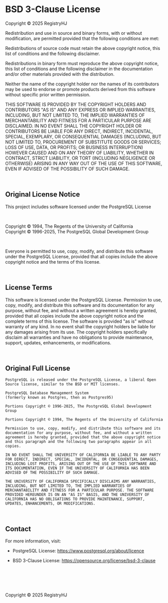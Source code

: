 # BSD 3-Clause License

Copyright © 2025 RegistryHJ

Redistribution and use in source and binary forms, with or without modification, are permitted provided that the following conditions are met:

Redistributions of source code must retain the above copyright notice, this list of conditions and the following disclaimer.

Redistributions in binary form must reproduce the above copyright notice, this list of conditions and the following disclaimer in the documentation and/or other materials provided with the distribution.

Neither the name of the copyright holder nor the names of its contributors may be used to endorse or promote products derived from this software without specific prior written permission.

THIS SOFTWARE IS PROVIDED BY THE COPYRIGHT HOLDERS AND CONTRIBUTORS "AS IS" AND ANY EXPRESS OR IMPLIED WARRANTIES, INCLUDING, BUT NOT LIMITED TO, THE IMPLIED WARRANTIES OF MERCHANTABILITY AND FITNESS FOR A PARTICULAR PURPOSE ARE DISCLAIMED. IN NO EVENT SHALL THE COPYRIGHT HOLDER OR CONTRIBUTORS BE LIABLE FOR ANY DIRECT, INDIRECT, INCIDENTAL, SPECIAL, EXEMPLARY, OR CONSEQUENTIAL DAMAGES (INCLUDING, BUT NOT LIMITED TO, PROCUREMENT OF SUBSTITUTE GOODS OR SERVICES; LOSS OF USE, DATA, OR PROFITS; OR BUSINESS INTERRUPTION) HOWEVER CAUSED AND ON ANY THEORY OF LIABILITY, WHETHER IN CONTRACT, STRICT LIABILITY, OR TORT (INCLUDING NEGLIGENCE OR OTHERWISE) ARISING IN ANY WAY OUT OF THE USE OF THIS SOFTWARE, EVEN IF ADVISED OF THE POSSIBILITY OF SUCH DAMAGE.

<br />

## Original License Notice

This project includes software licensed under the PostgreSQL License

<br />

Copyright © 1994, The Regents of the University of California <br />
Copyright © 1996-2025, The PostgreSQL Global Development Group

<br />

Everyone is permitted to use, copy, modify, and distribute this software under the PostgreSQL License, provided that all copies include the above copyright notice and the terms of this license.

<br />
 
## License Terms

This software is licensed under the PostgreSQL License. Permission to use, copy, modify, and distribute this software and its documentation for any purpose, without fee, and without a written agreement is hereby granted, provided that all copies include the above copyright notice and the complete terms of this license.
The software is provided "as is" without warranty of any kind. In no event shall the copyright holders be liable for any damages arising from its use. The copyright holders specifically disclaim all warranties and have no obligations to provide maintenance, support, updates, enhancements, or modifications.

<br />

## Original Full License

```
PostgreSQL is released under the PostgreSQL License, a liberal Open Source license, similar to the BSD or MIT licenses.

PostgreSQL Database Management System
(formerly known as Postgres, then as Postgres95)

Portions Copyright © 1996-2025, The PostgreSQL Global Development Group

Portions Copyright © 1994, The Regents of the University of California

Permission to use, copy, modify, and distribute this software and its documentation for any purpose, without fee, and without a written agreement is hereby granted, provided that the above copyright notice and this paragraph and the following two paragraphs appear in all copies.

IN NO EVENT SHALL THE UNIVERSITY OF CALIFORNIA BE LIABLE TO ANY PARTY FOR DIRECT, INDIRECT, SPECIAL, INCIDENTAL, OR CONSEQUENTIAL DAMAGES, INCLUDING LOST PROFITS, ARISING OUT OF THE USE OF THIS SOFTWARE AND ITS DOCUMENTATION, EVEN IF THE UNIVERSITY OF CALIFORNIA HAS BEEN ADVISED OF THE POSSIBILITY OF SUCH DAMAGE.

THE UNIVERSITY OF CALIFORNIA SPECIFICALLY DISCLAIMS ANY WARRANTIES, INCLUDING, BUT NOT LIMITED TO, THE IMPLIED WARRANTIES OF MERCHANTABILITY AND FITNESS FOR A PARTICULAR PURPOSE. THE SOFTWARE PROVIDED HEREUNDER IS ON AN "AS IS" BASIS, AND THE UNIVERSITY OF CALIFORNIA HAS NO OBLIGATIONS TO PROVIDE MAINTENANCE, SUPPORT, UPDATES, ENHANCEMENTS, OR MODIFICATIONS.
```

<br />

## Contact

For more information, visit:

- PostgreSQL License: https://www.postgresql.org/about/licence

- BSD 3-Clause License: https://opensource.org/license/bsd-3-clause

# <br />

Copyright © 2025 RegistryHJ
